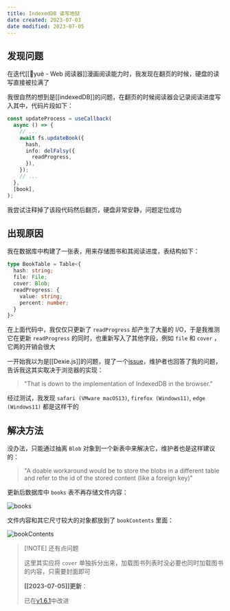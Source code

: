 ```yaml
---
title: IndexedDB 读写地狱
date created: 2023-07-03
date modified: 2023-07-05
---
```


## 发现问题

在迭代[[🤖yuè - Web 阅读器]]漫画阅读能力时，我发现在翻页的时候，硬盘的读写直接被拉满了

我很自然的想到是[[indexedDB]]的问题，在翻页的时候阅读器会记录阅读进度写入其中，代码片段如下：

```typescript
const updateProcess = useCallback(
  async () => {
    // ...
    await fs.updateBook({
      hash,
      info: delFalsy({
        readProgress,
      }),
    });
    // ...
  },
  [book],
);
```

我尝试注释掉了该段代码然后翻页，硬盘非常安静，问题定位成功

## 出现原因

我在数据库中构建了一张表，用来存储图书和其阅读进度，表结构如下：

```typescript
type BookTable = Table<{
  hash: string;
  file: File;
  cover: Blob;
  readProgress: {
    value: string;
    percent: number;
  }
}>
```

在上面代码中，我仅仅只更新了 `readProgress` 却产生了大量的 I/O，于是我推测它在更新 `readProgress` 的同时，也重新写入了其他字段，例如 `file` 和 `cover` ，它两的开销会很大

一开始我以为是[[Dexie.js]]的问题，提了一个[issue](https://github.com/dexie/Dexie.js/issues/1758)，维护者也回答了我的问题，告诉我这其实取决于浏览器的实现：

> "That is down to the implementation of IndexedDB in the browser."

经过测试，我发现 `safari (VMware macOS13)`, `firefox (Windows11)`, `edge (Windows11)` 都是这样干的

## 解决方法

没办法，只能通过抽离 `Blob` 对象到一个新表中来解决它，维护者也是这样建议的：

> "A doable workaround would be to store the blobs in a different table and refer to the id of the stored content (like a foreign key)"

更新后数据库中 `books` 表不再存储文件内容：

![books](https://vercel-proxy.norah1to.com/proxy/raw.githubusercontent.com/NoraH1to/cdn/master/img/20230705140543.png)

文件内容和其它尺寸较大的对象都放到了 `bookContents` 里面：

![bookContents](https://vercel-proxy.norah1to.com/proxy/raw.githubusercontent.com/NoraH1to/cdn/master/img/20230705140824.png)

> [!NOTE] 还有点问题
> 
> 这里其实应将 `cover` 单独拆分出来，加载图书列表时没必要也同时加载图书的内容，只需要封面即可
> 
> **[[2023-07-05]]更新**：
> 
> 已在[v1.6.1](https://github.com/NoraH1to/yue/releases/tag/v1.6.1)中改进
